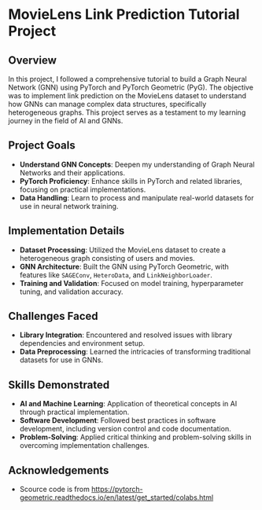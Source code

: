 # MovieLens Link Prediction Tutorial Project

## Overview

In this project, I followed a comprehensive tutorial to build a Graph Neural Network (GNN) using PyTorch and PyTorch Geometric (PyG). The objective was to implement link prediction on the MovieLens dataset to understand how GNNs can manage complex data structures, specifically heterogeneous graphs. This project serves as a testament to my learning journey in the field of AI and GNNs.

## Project Goals

- **Understand GNN Concepts**: Deepen my understanding of Graph Neural Networks and their applications.
- **PyTorch Proficiency**: Enhance skills in PyTorch and related libraries, focusing on practical implementations.
- **Data Handling**: Learn to process and manipulate real-world datasets for use in neural network training.

## Implementation Details

- **Dataset Processing**: Utilized the MovieLens dataset to create a heterogeneous graph consisting of users and movies.
- **GNN Architecture**: Built the GNN using PyTorch Geometric, with features like `SAGEConv`, `HeteroData`, and `LinkNeighborLoader`.
- **Training and Validation**: Focused on model training, hyperparameter tuning, and validation accuracy.

## Challenges Faced

- **Library Integration**: Encountered and resolved issues with library dependencies and environment setup.
- **Data Preprocessing**: Learned the intricacies of transforming traditional datasets for use in GNNs.

## Skills Demonstrated

- **AI and Machine Learning**: Application of theoretical concepts in AI through practical implementation.
- **Software Development**: Followed best practices in software development, including version control and code documentation.
- **Problem-Solving**: Applied critical thinking and problem-solving skills in overcoming implementation challenges.

## Acknowledgements
- Scource code is from https://pytorch-geometric.readthedocs.io/en/latest/get_started/colabs.html

